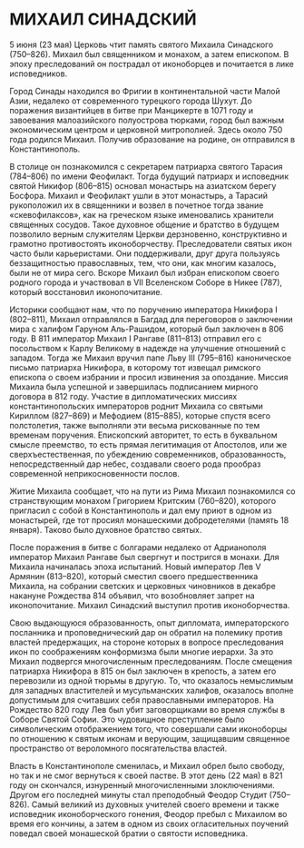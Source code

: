 # МИХАИЛ СИНАДСКИЙ

5 июня (23 мая) Церковь чтит память святого Михаила Синадского (750–826). Михаил был священником и монахом, а затем епископом. В эпоху преследований он пострадал от иконоборцев и почитается в лике исповедников.

Город Синады находился во Фригии в континентальной части Малой Азии, недалеко от современного турецкого города Шухут. До поражения византийцев в битве при Манцикерте в 1071 году и завоевания малоазийского полуострова тюрками, город был важным экономическим центром и церковной митрополией. Здесь около 750 года родился Михаил. Получив образование на родине, он отправился в Константинополь.

В столице он познакомился с секретарем патриарха святого Тарасия (784–806) по имени Феофилакт. Тогда будущий патриарх и исповедник святой Никифор (806–815) основал монастырь на азиатском берегу Босфора. Михаил и Феофилакт ушли в этот монастырь, а Тарасий рукоположил их в священники и возвел в почетное тогда звание «скевофилаксов», как на греческом языке именовались хранители священных сосудов. Такое духовное общение и братство в будущем позволило верным служителям Церкви дерзновенно, конструктивно и грамотно противостоять иконоборчеству. Преследователи святых икон часто были карьеристами. Они поддерживали, друг друга пользуясь беззащитностью православных, тем, что они, как многим казалось, были не от мира сего. Вскоре Михаил был избран епископом своего родного города и участвовал в VII Вселенском Соборе в Никее (787), который восстановил иконопочитание.

Историки сообщают нам, что по поручению императора Никифора I (802–811), Михаил отправлялся в Багдад для переговоров о заключении мира с халифом Гаруном Аль-Рашидом, который был заключен в 806 году. В 811 император Михаил I Рангаве (811–813) отправил его с посольством к Карлу Великому в надежде на улучшение отношений с западом. Тогда же Михаил вручил папе Льву III (795–816) каноническое письмо патриарха Никифора, в которому тот извещал римского епископа о своем избрании и просил извинения за опоздание. Миссия Михаила была успешной и завершилась подписанием мирного договора в 812 году. Участие в дипломатических миссиях константинопольских императоров роднит Михаила со святыми Кириллом (827–869) и Мефодием (815–885), которые спустя всего полстолетия, также выполняли эти весьма рискованные по тем временам поручения. Епископский авторитет, то есть в буквальном смысле преемство, то есть прямая легитимация от Апостолов, или же сверхъестественная, по убеждению современников, образованность, непосредственный дар небес, создавали своего рода прообраз современной неприкосновенности послов.

Житие Михаила сообщает, что на пути из Рима Михаил познакомился со странствующим монахом Григорием Критским (760–820), которого пригласил с собой в Константинополь и дал ему приют в одном из монастырей, где тот просиял монашескими добродетелями (память 18 января). Таково было духовное братство святых.

После поражения в битве с болгарами недалеко от Адрианополя император Михаил Рангаве был свергнут и постригся в монахи. Для Михаила начиналась эпоха испытаний. Новый император Лев V Армянин (813–820), который сместил своего предшественника Михаила, на собрании светских и церковных чиновников в декабре накануне Рождества 814 объявил, что возобновляет запрет на иконопочитание. Михаил Синадский выступил против иконоборчества.

Свою выдающуюся образованность, опыт дипломата, императорского посланника и проповеднический дар он обратил на полемику против властей предержащих, на стороне которых в вопросе преследования икон по соображениям конформизма были многие иерархи. За это Михаил подвергся многочисленным преследованиям. После смещения патриарха Никифора в 815 он был заключен в крепость, а затем его перевозили из одной тюрьмы в другую. То, что оказалось немыслимым для западных властителей и мусульманских халифов, оказалось вполне допустимым для считавших себя православными императоров. На Рождество 820 году Лев был убит заговорщиками во время службы в Соборе Святой Софии. Это чудовищное преступление было символическим отображением того, что совершали сами иконоборцы по отношению к святым иконам и верующим, защищавшим священное пространство от вероломного посягательства властей.

Власть в Константинополе сменилась, и Михаил обрел было свободу, но так и не смог вернуться к своей пастве. В этот день (22 мая) в 821 году он скончался, изнуренный многочисленными злоключениями. Другом его последней минуты стал преподобный Феодор Студит (750–826). Самый великий из духовных учителей своего времени и также исповедник иконоборческого гонения, Феодор пребыл с Михаилом во время его кончины, а затем в одном из своих огласительных поучений поведал своей монашеской братии о святости исповедника.
